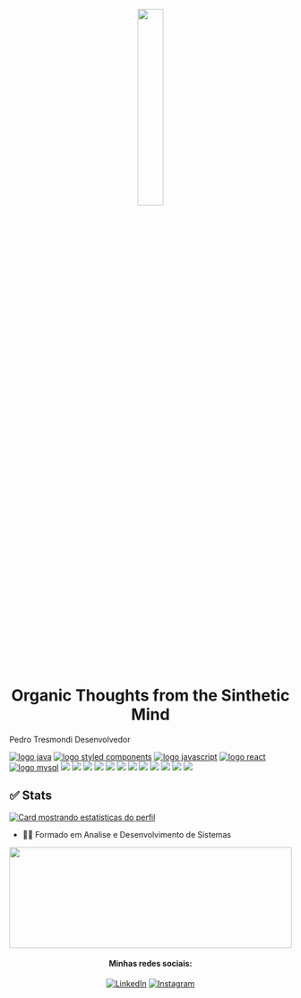 
<p align="center"><img height="30%" src="https://c.tenor.com/GmNex5lZ6wUAAAAC/ghost-in.gif"/></p>
<h1 align="center">Organic Thoughts from the Sinthetic Mind</h1>

Pedro Tresmondi
Desenvolvedor

[![logo java](https://img.shields.io/badge/Java-ED8B00?style=for-the-badge&logo=java&logoColor=white)](#)
[![logo styled components](https://img.shields.io/badge/styled--components-DB7093?style=for-the-badge&logo=styled-components&logoColor=white)](#)
[![logo javascript](https://img.shields.io/badge/JavaScript-F7DF1E?style=for-the-badge&logo=javascript&logoColor=black)](#)
[![logo react](https://img.shields.io/badge/React-20232A?style=for-the-badge&logo=react&logoColor=61DAFB)](#)
[![logo mysql](https://img.shields.io/badge/MySQL-00000F?style=for-the-badge&logo=mysql&logoColor=white)](#)
    <img src="https://img.shields.io/badge/-Trello-0079BF?style=flat-square&logo=Trello&logoColor=white"/>
    <img src="https://img.shields.io/badge/JavaScript-F7DF1E?style=for-the-badge&logo=javascript&logoColor=black">
    <img src="https://img.shields.io/badge/Java-ED8B00?style=for-the-badge&logo=java&logoColor=white">
    <img src="https://img.shields.io/badge/HTML5-E34F26?style=for-the-badge&logo=html5&logoColor=white">
    <img src="https://img.shields.io/badge/CSS3-1572B6?style=for-the-badge&logo=css3&logoColor=white">
    <img src="https://img.shields.io/badge/Ubuntu-E95420?style=for-the-badge&logo=ubuntu&logoColor=white">
    <img src="https://img.shields.io/badge/Node.js-339933?style=for-the-badge&logo=nodedotjs&logoColor=white">
    <img src="https://img.shields.io/badge/Visual_Studio_Code-0078D4?style=for-the-badge&logo=visual%20studio%20code&logoColor=white">
    <img src="https://img.shields.io/badge/adobe%20illustrator-%23FF9A00.svg?style=for-the-badge&logo=adobe%20illustrator&logoColor=white">
    <img src="https://img.shields.io/badge/adobe%20photoshop-%2331A8FF.svg?style=for-the-badge&logo=adobe%20photoshop&logoColor=white">
    <img src="https://img.shields.io/badge/AWS-%23FF9900.svg?style=for-the-badge&logo=amazon-aws&logoColor=white">
    <img src="https://img.shields.io/badge/NetBeansIDE-1B6AC6.svg?style=for-the-badge&logo=apache-netbeans-ide&logoColor=white">


## :white_check_mark: Stats ##

[![Card mostrando estatísticas do perfil](https://github-profile-summary-cards.vercel.app/api/cards/profile-details?username=pedrotresmondi&theme=solarized_dark)](#)


- 👩‍🎓 Formado em Analise e Desenvolvimento de Sistemas 
 


 <p>
  <img height="180em" width="100%" src="https://github-readme-stats.vercel.app/api/top-langs/?username=PedroTresmondi&layout=compact&langs_count=7&theme=onedark"/>
  <p>

  </p>
</p>
<h4 align="center">Minhas redes sociais:</h4>

<div align="center"->
<a href="https://www.linkedin.com/in/pedro-tresmondi-a061571a3/" target="_blank"><img src="https://img.shields.io/badge/LinkedIn-%230077B5.svg?&style=flat-square&logo=linkedin&logoColor=white" alt="LinkedIn"></a>
<a href="https://www.instagram.com/3smondi/" target="_blank"><img src="https://img.shields.io/badge/Instagram-%23E4405F.svg?&style=flat-square&logo=instagram&logoColor=white" alt="Instagram"></a>
</div> 

  
